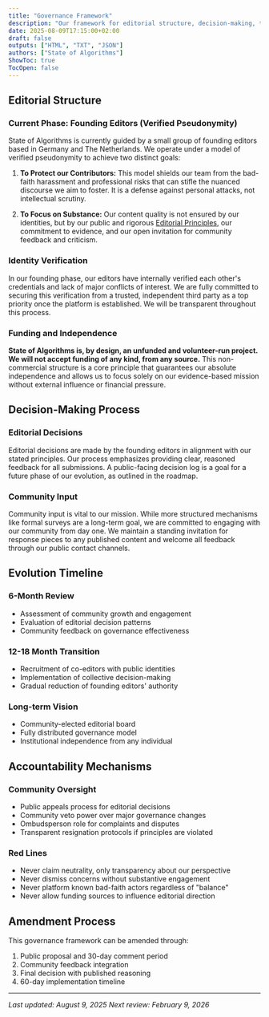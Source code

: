 ```yaml
---
title: "Governance Framework"
description: "Our framework for editorial structure, decision-making, transparency, and accountability as we evolve toward a community-governed institution."
date: 2025-08-09T17:15:00+02:00
draft: false
outputs: ["HTML", "TXT", "JSON"]
authors: ["State of Algorithms"]
ShowToc: true
TocOpen: false
---
```


## Editorial Structure

### Current Phase: Founding Editors (Verified Pseudonymity)
State of Algorithms is currently guided by a small group of founding editors based in Germany and The Netherlands. We operate under a model of verified pseudonymity to achieve two distinct goals:

1. **To Protect our Contributors:** This model shields our team from the bad-faith harassment and professional risks that can stifle the nuanced discourse we aim to foster. It is a defense against personal attacks, not intellectual scrutiny.

2. **To Focus on Substance:** Our content quality is not ensured by our identities, but by our public and rigorous [Editorial Principles](/editorial-principles/), our commitment to evidence, and our open invitation for community feedback and criticism.

### Identity Verification
In our founding phase, our editors have internally verified each other's credentials and lack of major conflicts of interest. We are fully committed to securing this verification from a trusted, independent third party as a top priority once the platform is established. We will be transparent throughout this process.

### Funding and Independence
**State of Algorithms is, by design, an unfunded and volunteer-run project. We will not accept funding of any kind, from any source.** This non-commercial structure is a core principle that guarantees our absolute independence and allows us to focus solely on our evidence-based mission without external influence or financial pressure.

## Decision-Making Process

### Editorial Decisions
Editorial decisions are made by the founding editors in alignment with our stated principles. Our process emphasizes providing clear, reasoned feedback for all submissions. A public-facing decision log is a goal for a future phase of our evolution, as outlined in the roadmap.

### Community Input
Community input is vital to our mission. While more structured mechanisms like formal surveys are a long-term goal, we are committed to engaging with our community from day one. We maintain a standing invitation for response pieces to any published content and welcome all feedback through our public contact channels.

## Evolution Timeline

### 6-Month Review
- Assessment of community growth and engagement
- Evaluation of editorial decision patterns
- Community feedback on governance effectiveness

### 12-18 Month Transition
- Recruitment of co-editors with public identities
- Implementation of collective decision-making
- Gradual reduction of founding editors' authority

### Long-term Vision
- Community-elected editorial board
- Fully distributed governance model
- Institutional independence from any individual

## Accountability Mechanisms

### Community Oversight
- Public appeals process for editorial decisions
- Community veto power over major governance changes
- Ombudsperson role for complaints and disputes
- Transparent resignation protocols if principles are violated

### Red Lines
- Never claim neutrality, only transparency about our perspective
- Never dismiss concerns without substantive engagement
- Never platform known bad-faith actors regardless of "balance"
- Never allow funding sources to influence editorial direction

## Amendment Process
This governance framework can be amended through:
1. Public proposal and 30-day comment period
2. Community feedback integration
3. Final decision with published reasoning
4. 60-day implementation timeline

---
*Last updated: August 9, 2025*
*Next review: February 9, 2026*